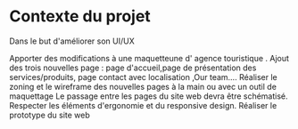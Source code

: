 
# Contexte du projet
Dans le but d'améliorer son UI/UX

Apporter des modifications à une maquetteune d' agence touristique . Ajout des trois nouvelles page : page d'accueil,page de présentation des services/produits, page contact avec localisation ,Our team…. Réaliser le zoning et le wireframe des nouvelles pages à la main ou avec un outil de maquettage Le passage entre les pages du site web devra être schématisé. Respecter les éléments d'ergonomie et du responsive design. Réaliser le prototype du site web​

